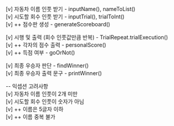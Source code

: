 [v] 자동차 이름 인풋 받기 - inputName(), nameToList()\
[v] 시도할 회수 인풋 받기 - inputTrial(), trialToInt()\
[v] ++ 점수판 생성 - generateScoreboard()

[v] 시행 및 출력 (회수 인풋값만큼 반복) - TrialRepeat.trialExecution()\
[v] ++ 각자의 점수 출력 - personalScore()\
[v] ++ 득점 여부 - goOrNot()

[v] 최종 우승자 판단 - findWinner()\
[v] 최종 우승자 출력 문구 - printWinner()

-- 익셉션 고려사항\
[v] 자동차 이름 인풋이 2개 미만\
[v] 시도할 회수 인풋이 숫자가 아님\
[v] ++ 이름은 5글자 이하\
[v] ++ 이름 중복 불가
